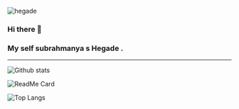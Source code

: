 ![hegade](https://komarev.com/ghpvc/?username=hegade&style=flat-square)
### Hi there 👋


### My self subrahmanya s Hegade . 
<hr>






![Github stats](https://github-readme-stats.vercel.app/api?username=HEGADE&show_icons=true&theme=merko)




![ReadMe Card](https://github-readme-stats.vercel.app/api/pin/?username=HEGADE&repo=Myapp&show_icons=true&theme=merko)



![Top Langs](https://github-readme-stats.vercel.app/api/top-langs/?username=HEGADE&show_icons=true&theme=merko)







